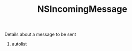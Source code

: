 ﻿---
uid: crmscript_ref_NSIncomingMessage
title: NSIncomingMessage
intellisense: Void.NSIncomingMessage
keywords: NSIncomingMessage
so.topic: reference
---

Details about a message to be sent

1. autolist 

